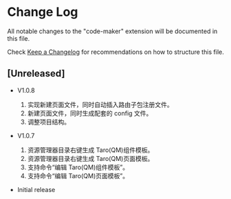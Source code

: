# Change Log

All notable changes to the "code-maker" extension will be documented in this file.

Check [Keep a Changelog](http://keepachangelog.com/) for recommendations on how to structure this file.

## [Unreleased]

- V1.0.8

  1. 实现新建页面文件，同时自动插入路由子包注册文件。
  2. 新建页面文件，同时生成配套的 config 文件。
  3. 调整项目结构。

- V1.0.7

  1.  资源管理器目录右键生成 Taro(QM)组件模板。
  2.  资源管理器目录右键生成 Taro(QM)页面模板。
  3.  支持命令“编辑 Taro(QM)组件模板”。
  4.  支持命令“编辑 Taro(QM)页面模板”。

- Initial release
